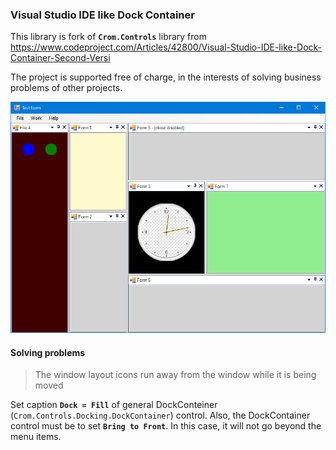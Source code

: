 ### Visual Studio IDE like Dock Container

This library is fork of **`Crom.Controls`** library from 
https://www.codeproject.com/Articles/42800/Visual-Studio-IDE-like-Dock-Container-Second-Versi

The project is supported free of charge, in the interests of solving business problems of other projects.

![DockContainer general window](./Images/DockContainerView.png)

#### Solving problems

> The window layout icons run away from the window while it is being moved

Set caption **`Dock = Fill`** of general DockConteiner (`Crom.Controls.Docking.DockContainer`) control. 
Also, the DockContainer control must be to set  **`Bring to Front`**. In this case, it will not go beyond the menu items.